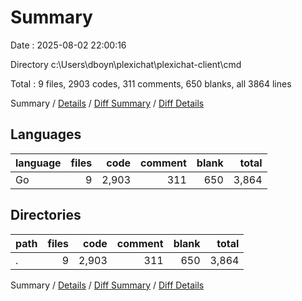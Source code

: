 # Summary

Date : 2025-08-02 22:00:16

Directory c:\\Users\\dboyn\\plexichat\\plexichat-client\\cmd

Total : 9 files,  2903 codes, 311 comments, 650 blanks, all 3864 lines

Summary / [Details](details.md) / [Diff Summary](diff.md) / [Diff Details](diff-details.md)

## Languages
| language | files | code | comment | blank | total |
| :--- | ---: | ---: | ---: | ---: | ---: |
| Go | 9 | 2,903 | 311 | 650 | 3,864 |

## Directories
| path | files | code | comment | blank | total |
| :--- | ---: | ---: | ---: | ---: | ---: |
| . | 9 | 2,903 | 311 | 650 | 3,864 |

Summary / [Details](details.md) / [Diff Summary](diff.md) / [Diff Details](diff-details.md)